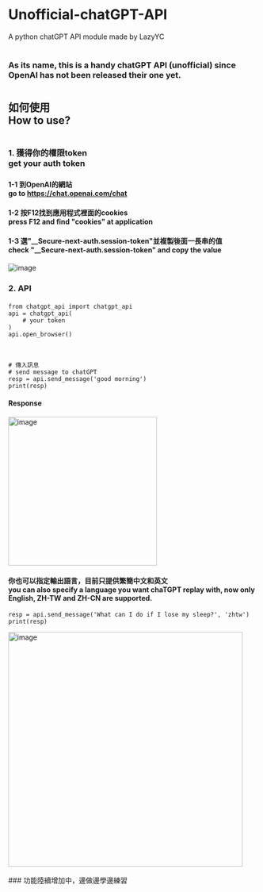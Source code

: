 # Unofficial-chatGPT-API
A python chatGPT API module made by LazyYC
# 
# 
### As its name, this is a handy chatGPT API (unofficial) since OpenAI has not been released their one yet.
# 
## 如何使用 <br/>How to use?
# 
### 1. 獲得你的權限token  <br/> get your auth token
### 
#### 1-1 到OpenAI的網站 <br> go to https://chat.openai.com/chat  

#### 
#### 1-2 按F12找到應用程式裡面的cookies <br/> press F12 and find "cookies" at application

#### 
#### 1-3 選"__Secure-next-auth.session-token"並複製後面一長串的值 <br/> check "__Secure-next-auth.session-token" and copy the value

#### 
![image](https://user-images.githubusercontent.com/71726501/209456014-0076c303-6a4f-460b-84a6-a3aacb48f24b.png)


### 2. API
#### 
```
from chatgpt_api import chatgpt_api
api = chatgpt_api(
    # your token
)
api.open_browser()
```

<br/>

```
# 傳入訊息
# send message to chatGPT
resp = api.send_message('good morning')
print(resp)
```
#### Response
<img width="300" alt="image" src="https://user-images.githubusercontent.com/71726501/209455949-78240372-ce8e-40e7-b961-88523f30903d.png">


#### 你也可以指定輸出語言，目前只提供繁簡中文和英文 <br/> you can also specify a language you want chaTGPT replay with, now only English, ZH-TW and ZH-CN are supported. 
```
resp = api.send_message('What can I do if I lose my sleep?', 'zhtw')
print(resp)
```
<img width="473" alt="image" src="https://user-images.githubusercontent.com/71726501/209456147-fc27662e-9939-4222-8ab4-ba10c8184195.png">
<br/>
<br/>
### 功能陸續增加中，邊做邊學邊練習

